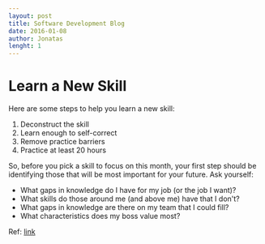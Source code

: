 ```yaml
---
layout: post
title: Software Development Blog
date: 2016-01-08
author: Jonatas
lenght: 1
---
```


# Learn a New Skill

Here are some steps to help you learn a new skill:

1. Deconstruct the skill
2. Learn enough to self-correct
3. Remove practice barriers
4. Practice at least 20 hours

So, before you pick a skill to focus on this month, your first step should be identifying those that will be most important for your future. Ask yourself:

* What gaps in knowledge do I have for my job (or the job I want)?
* What skills do those around me (and above me) have that I don't?
* What gaps in knowledge are there on my team that I could fill?
* What characteristics does my boss value most?


Ref: [link](http://www.lifehack.org/324939/how-deconstruct-any-skill-you-want-learn-faster)
